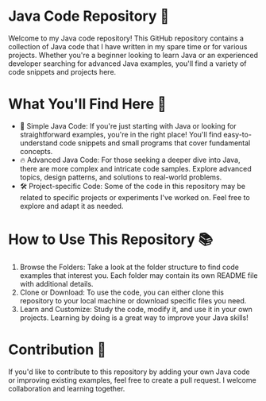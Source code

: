 <h1>Java Code Repository 🚀</h1>
Welcome to my Java code repository! This GitHub repository contains a collection of Java code that I have written in my spare time or for various projects. Whether you're a beginner looking to learn Java or an experienced developer searching for advanced Java examples, you'll find a variety of code snippets and projects here.

<h1>What You'll Find Here 📁</h1>
<ul>
  <li>🎯 Simple Java Code: If you're just starting with Java or looking for straightforward examples, you're in the right place! You'll find easy-to-understand code snippets and small programs that cover fundamental concepts.</li>
  <li>🔥 Advanced Java Code: For those seeking a deeper dive into Java, there are more complex and intricate code samples. Explore advanced topics, design patterns, and solutions to real-world problems.</li>
  <li>🛠️ Project-specific Code: Some of the code in this repository may be related to specific projects or experiments I've worked on. Feel free to explore and adapt it as needed.</li>
</ul>

<h1>How to Use This Repository 📚</h1>
<ol type="1">
  <li>Browse the Folders: Take a look at the folder structure to find code examples that interest you. Each folder may contain its own README file with additional details.
  <li>Clone or Download: To use the code, you can either clone this repository to your local machine or download specific files you need.
  <li>Learn and Customize: Study the code, modify it, and use it in your own projects. Learning by doing is a great way to improve your Java skills!
</ol>

<h1>Contribution 🤝</h1>
If you'd like to contribute to this repository by adding your own Java code or improving existing examples, feel free to create a pull request. I welcome collaboration and learning together.
